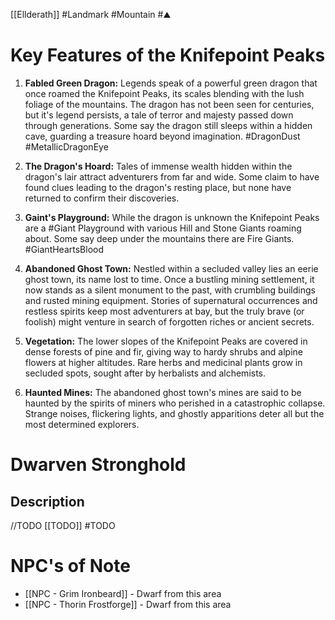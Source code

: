 [[Ellderath]] #Landmark #Mountain #⛰️

# Key Features of the Knifepoint Peaks

1. **Fabled Green Dragon:** Legends speak of a powerful green dragon that once roamed the Knifepoint Peaks, its scales blending with the lush foliage of the mountains. The dragon has not been seen for centuries, but it's legend persists, a tale of terror and majesty passed down through generations. Some say the dragon still sleeps within a hidden cave, guarding a treasure hoard beyond imagination. #DragonDust #MetallicDragonEye

2. **The Dragon's Hoard:** Tales of immense wealth hidden within the dragon's lair attract adventurers from far and wide. Some claim to have found clues leading to the dragon's resting place, but none have returned to confirm their discoveries.

3. **Gaint's Playground:** While the dragon is unknown the Knifepoint Peaks are a #Giant Playground with various Hill and Stone Giants roaming about. Some say deep under the mountains there are Fire Giants. #GiantHeartsBlood

4. **Abandoned Ghost Town:** Nestled within a secluded valley lies an eerie ghost town, its name lost to time. Once a bustling mining settlement, it now stands as a silent monument to the past, with crumbling buildings and rusted mining equipment. Stories of supernatural occurrences and restless spirits keep most adventurers at bay, but the truly brave (or foolish) might venture in search of forgotten riches or ancient secrets.

5. **Vegetation:** The lower slopes of the Knifepoint Peaks are covered in dense forests of pine and fir, giving way to hardy shrubs and alpine flowers at higher altitudes. Rare herbs and medicinal plants grow in secluded spots, sought after by herbalists and alchemists.

6. **Haunted Mines:** The abandoned ghost town's mines are said to be haunted by the spirits of miners who perished in a catastrophic collapse. Strange noises, flickering lights, and ghostly apparitions deter all but the most determined explorers.

# Dwarven Stronghold

## Description

//TODO [[TODO]] #TODO

# NPC's of Note

- [[NPC - Grim Ironbeard]] - Dwarf from this area
- [[NPC - Thorin Frostforge]] - Dwarf from this area
